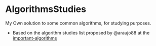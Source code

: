 # AlgorithmsStudies
My Own solution to some common algorithms, for studying purposes.

* Based on the algorithm studies list proposed by @araujo88 at the [important-algorithms](https://github.com/araujo88/important-algorithms)
